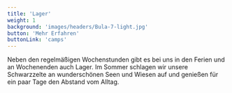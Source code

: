 ```yaml
---
title: 'Lager'
weight: 1
background: 'images/headers/Bula-7-light.jpg'
button: 'Mehr Erfahren'
buttonLink: 'camps'
---
```


Neben den regelmäßigen Wochenstunden gibt es bei uns in den Ferien und an Wochenenden auch Lager.
Im Sommer schlagen wir unsere Schwarzzelte an wunderschönen Seen und Wiesen auf und genießen für ein paar Tage den Abstand vom Alltag.
